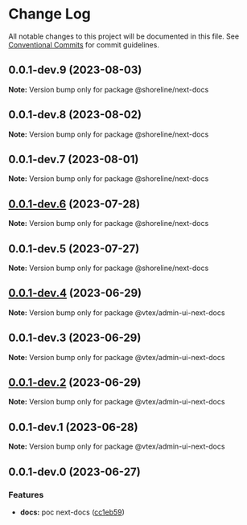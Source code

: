 # Change Log

All notable changes to this project will be documented in this file.
See [Conventional Commits](https://conventionalcommits.org) for commit guidelines.

## 0.0.1-dev.9 (2023-08-03)

**Note:** Version bump only for package @shoreline/next-docs





## 0.0.1-dev.8 (2023-08-02)

**Note:** Version bump only for package @shoreline/next-docs





## 0.0.1-dev.7 (2023-08-01)

**Note:** Version bump only for package @shoreline/next-docs





## [0.0.1-dev.6](https://github.com/vtex/shoreline/compare/@shoreline/next-docs@0.0.1-dev.5...@shoreline/next-docs@0.0.1-dev.6) (2023-07-28)

**Note:** Version bump only for package @shoreline/next-docs





## 0.0.1-dev.5 (2023-07-27)

**Note:** Version bump only for package @shoreline/next-docs





## [0.0.1-dev.4](https://github.com/vtex/admin-ui/compare/@vtex/admin-ui-next-docs@0.0.1-dev.3...@vtex/admin-ui-next-docs@0.0.1-dev.4) (2023-06-29)

**Note:** Version bump only for package @vtex/admin-ui-next-docs





## 0.0.1-dev.3 (2023-06-29)

**Note:** Version bump only for package @vtex/admin-ui-next-docs





## [0.0.1-dev.2](https://github.com/vtex/admin-ui/compare/@vtex/admin-ui-next-docs@0.0.1-dev.1...@vtex/admin-ui-next-docs@0.0.1-dev.2) (2023-06-29)

**Note:** Version bump only for package @vtex/admin-ui-next-docs





## 0.0.1-dev.1 (2023-06-28)

**Note:** Version bump only for package @vtex/admin-ui-next-docs





## 0.0.1-dev.0 (2023-06-27)


### Features

* **docs:** poc next-docs ([cc1eb59](https://github.com/vtex/admin-ui/commit/cc1eb59b0a74cca2f9b4dd456b3df2de7cb8614d))
